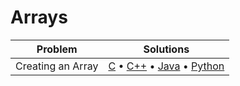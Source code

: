 # Arrays
|Problem|Solutions|
|-|-|
|Creating an Array|[C](./array.c) &bull; [C++](./array.cpp) &bull; [Java](./Array.java) &bull; [Python](./array.py)|
